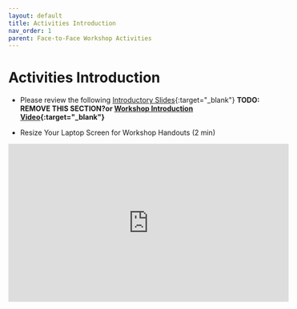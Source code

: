 ```yaml
---
layout: default
title: Activities Introduction
nav_order: 1
parent: Face-to-Face Workshop Activities
---
```


# Activities Introduction

- Please review the following [Introductory Slides](https://goo.gl/6BaeTh){:target="_blank"} **TODO: REMOVE THIS SECTION?or [Workshop Introduction Video](https://www.youtube.com/watch?v=0LHKWZ18UEc){:target="_blank"}**


- Resize Your Laptop Screen for Workshop Handouts (2 min)
<iframe width="560" height="315" src="https://www.youtube.com/embed/Igk5hZUfzN0" title="YouTube video player" frameborder="0" allow="accelerometer; autoplay; clipboard-write; encrypted-media; gyroscope; picture-in-picture" allowfullscreen></iframe>
